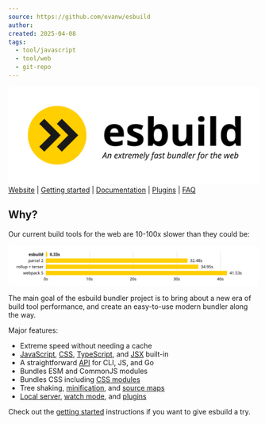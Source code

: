 ```yaml
---
source: https://github.com/evanw/esbuild
author: 
created: 2025-04-08
tags:
  - tool/javascript
  - tool/web
  - git-repo
---
```

![esbuild: An extremely fast JavaScript bundler](https://github.com/evanw/esbuild/raw/main/images/wordmark-light.svg)  
[Website](https://esbuild.github.io/) | [Getting started](https://esbuild.github.io/getting-started/) | [Documentation](https://esbuild.github.io/api/) | [Plugins](https://esbuild.github.io/plugins/) | [FAQ](https://esbuild.github.io/faq/)

## Why?

Our current build tools for the web are 10-100x slower than they could be:

  ![Bar chart with benchmark results](https://github.com/evanw/esbuild/raw/main/images/benchmark-light.svg)

The main goal of the esbuild bundler project is to bring about a new era of build tool performance, and create an easy-to-use modern bundler along the way.

Major features:

- Extreme speed without needing a cache
- [JavaScript](https://esbuild.github.io/content-types/#javascript), [CSS](https://esbuild.github.io/content-types/#css), [TypeScript](https://esbuild.github.io/content-types/#typescript), and [JSX](https://esbuild.github.io/content-types/#jsx) built-in
- A straightforward [API](https://esbuild.github.io/api/) for CLI, JS, and Go
- Bundles ESM and CommonJS modules
- Bundles CSS including [CSS modules](https://github.com/css-modules/css-modules)
- Tree shaking, [minification](https://esbuild.github.io/api/#minify), and [source maps](https://esbuild.github.io/api/#sourcemap)
- [Local server](https://esbuild.github.io/api/#serve), [watch mode](https://esbuild.github.io/api/#watch), and [plugins](https://esbuild.github.io/plugins/)

Check out the [getting started](https://esbuild.github.io/getting-started/) instructions if you want to give esbuild a try.
